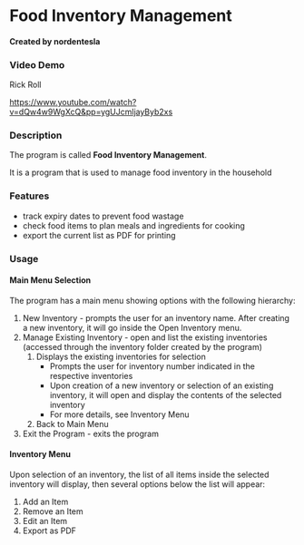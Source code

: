 # Food Inventory Management
#### Created by nordentesla
### Video Demo 
Rick Roll

https://www.youtube.com/watch?v=dQw4w9WgXcQ&pp=ygUJcmljayByb2xs

### Description
The program is called **Food Inventory Management**.

It is a program that is used to manage food inventory in the household
### Features
* track expiry dates to prevent food wastage
* check food items to plan meals and ingredients for cooking
* export the current list as PDF for printing
### Usage
#### Main Menu Selection
The program has a main menu showing options with the following hierarchy:
1. New Inventory - prompts the user for an inventory name. After creating a new inventory, it will go inside the Open Inventory menu.
1. Manage Existing Inventory - open and list the existing inventories (accessed through the inventory folder created by the program)
    1. Displays the existing inventories for selection
        * Prompts the user for inventory number indicated in the respective inventories
        * Upon creation of a new inventory or selection of an existing inventory, it will open and display the contents of the selected inventory
        * For more details, see Inventory Menu 
    1. Back to Main Menu
1. Exit the Program - exits the program
#### Inventory Menu
Upon selection of an inventory, the list of all items inside the selected inventory will display, then several options below the list will appear:
1. Add an Item
1. Remove an Item
1. Edit an Item
1. Export as PDF

